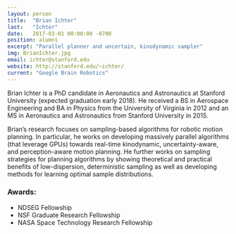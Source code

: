 ```yaml
---
layout: person
title:  "Brian Ichter"
last:   "Ichter"
date:   2017-03-01 00:00:00 -0700
position: alumni
excerpt: "Parallel planner and uncertain, kinodynamic sampler"
img: BrianIchter.jpg
email: ichter@stanford.edu
website: http://stanford.edu/~ichter/
current: "Google Brain Robotics"
---
```


Brian Ichter is a PhD candidate in Aeronautics and Astronautics at Stanford University (expected graduation early 2018). He received a BS in Aerospace Engineering and BA in Physics from the University of Virginia in 2012 and an MS in Aeronautics and Astronautics from Stanford University in 2015.

Brian’s research focuses on sampling-based algorithms for robotic motion planning. In particular, he works on developing massively parallel algorithms (that leverage GPUs) towards real-time kinodynamic, uncertainty-aware, and perception-aware motion planning. He further works on sampling strategies for planning algorithms by showing theoretical and practical benefits of low-dispersion, deterministic sampling as well as developing methods for learning optimal sample distributions.

### Awards:
- NDSEG Fellowship
- NSF Graduate Research Fellowship
- NASA Space Technology Research Fellowship
